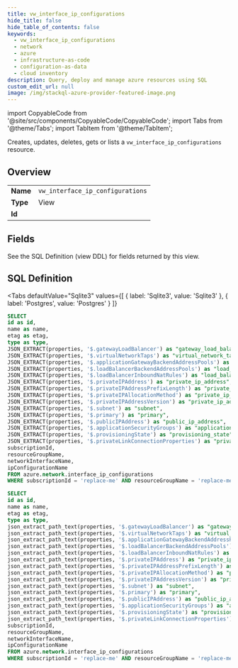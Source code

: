 ```yaml
--- 
title: vw_interface_ip_configurations
hide_title: false
hide_table_of_contents: false
keywords:
  - vw_interface_ip_configurations
  - network
  - azure
  - infrastructure-as-code
  - configuration-as-data
  - cloud inventory
description: Query, deploy and manage azure resources using SQL
custom_edit_url: null
image: /img/stackql-azure-provider-featured-image.png
---
```


import CopyableCode from '@site/src/components/CopyableCode/CopyableCode';
import Tabs from '@theme/Tabs';
import TabItem from '@theme/TabItem';

Creates, updates, deletes, gets or lists a <code>vw_interface_ip_configurations</code> resource.

## Overview
<table><tbody>
<tr><td><b>Name</b></td><td><code>vw_interface_ip_configurations</code></td></tr>
<tr><td><b>Type</b></td><td>View</td></tr>
<tr><td><b>Id</b></td><td><CopyableCode code="azure.network.vw_interface_ip_configurations" /></td></tr>
</tbody></table>

## Fields

See the SQL Definition (view DDL) for fields returned by this view.

## SQL Definition

<Tabs
defaultValue="Sqlite3"
values={[
{ label: 'Sqlite3', value: 'Sqlite3' },
{ label: 'Postgres', value: 'Postgres' }
]}
>
<TabItem value="Sqlite3">

```sql
SELECT
id as id,
name as name,
etag as etag,
type as type,
JSON_EXTRACT(properties, '$.gatewayLoadBalancer') as "gateway_load_balancer",
JSON_EXTRACT(properties, '$.virtualNetworkTaps') as "virtual_network_taps",
JSON_EXTRACT(properties, '$.applicationGatewayBackendAddressPools') as "application_gateway_backend_address_pools",
JSON_EXTRACT(properties, '$.loadBalancerBackendAddressPools') as "load_balancer_backend_address_pools",
JSON_EXTRACT(properties, '$.loadBalancerInboundNatRules') as "load_balancer_inbound_nat_rules",
JSON_EXTRACT(properties, '$.privateIPAddress') as "private_ip_address",
JSON_EXTRACT(properties, '$.privateIPAddressPrefixLength') as "private_ip_address_prefix_length",
JSON_EXTRACT(properties, '$.privateIPAllocationMethod') as "private_ip_allocation_method",
JSON_EXTRACT(properties, '$.privateIPAddressVersion') as "private_ip_address_version",
JSON_EXTRACT(properties, '$.subnet') as "subnet",
JSON_EXTRACT(properties, '$.primary') as "primary",
JSON_EXTRACT(properties, '$.publicIPAddress') as "public_ip_address",
JSON_EXTRACT(properties, '$.applicationSecurityGroups') as "application_security_groups",
JSON_EXTRACT(properties, '$.provisioningState') as "provisioning_state",
JSON_EXTRACT(properties, '$.privateLinkConnectionProperties') as "private_link_connection_properties",
subscriptionId,
resourceGroupName,
networkInterfaceName,
ipConfigurationName
FROM azure.network.interface_ip_configurations
WHERE subscriptionId = 'replace-me' AND resourceGroupName = 'replace-me' AND networkInterfaceName = 'replace-me';
```

</TabItem>
<TabItem value="Postgres">

```sql
SELECT
id as id,
name as name,
etag as etag,
type as type,
json_extract_path_text(properties, '$.gatewayLoadBalancer') as "gateway_load_balancer",
json_extract_path_text(properties, '$.virtualNetworkTaps') as "virtual_network_taps",
json_extract_path_text(properties, '$.applicationGatewayBackendAddressPools') as "application_gateway_backend_address_pools",
json_extract_path_text(properties, '$.loadBalancerBackendAddressPools') as "load_balancer_backend_address_pools",
json_extract_path_text(properties, '$.loadBalancerInboundNatRules') as "load_balancer_inbound_nat_rules",
json_extract_path_text(properties, '$.privateIPAddress') as "private_ip_address",
json_extract_path_text(properties, '$.privateIPAddressPrefixLength') as "private_ip_address_prefix_length",
json_extract_path_text(properties, '$.privateIPAllocationMethod') as "private_ip_allocation_method",
json_extract_path_text(properties, '$.privateIPAddressVersion') as "private_ip_address_version",
json_extract_path_text(properties, '$.subnet') as "subnet",
json_extract_path_text(properties, '$.primary') as "primary",
json_extract_path_text(properties, '$.publicIPAddress') as "public_ip_address",
json_extract_path_text(properties, '$.applicationSecurityGroups') as "application_security_groups",
json_extract_path_text(properties, '$.provisioningState') as "provisioning_state",
json_extract_path_text(properties, '$.privateLinkConnectionProperties') as "private_link_connection_properties",
subscriptionId,
resourceGroupName,
networkInterfaceName,
ipConfigurationName
FROM azure.network.interface_ip_configurations
WHERE subscriptionId = 'replace-me' AND resourceGroupName = 'replace-me' AND networkInterfaceName = 'replace-me';
```

</TabItem>
</Tabs>
